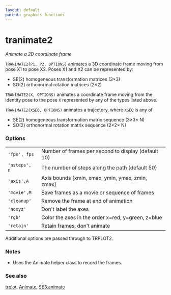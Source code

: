 ```yaml
---
layout: default
parent: graphics functions
---
```

# tranimate2
_Animate a 2D coordinate frame_


```TRANIMATE2(P1, P2, OPTIONS)``` animates a 3D coordinate frame moving from pose X1
to pose X2.  Poses X1 and X2 can be represented by:
* SE(2) homogeneous transformation matrices (3&times;3)
* SO(2) orthonormal rotation matrices (2&times;2)



```TRANIMATE2(X, OPTIONS)``` animates a coordinate frame moving from the identity pose
to the pose `X` represented by any of the types listed above.


```TRANIMATE2(XSEQ, OPTIONS)``` animates a trajectory, where `XSEQ` is any of
* SE(2) homogeneous transformation matrix sequence (3&times;3&times; N)
* SO(2) orthonormal rotation matrix sequence (2&times;2&times; N)

### Options

| | |
|---|---|
| `'fps', fps` | Number of frames per second to display (default 10) |
| `'nsteps', n` | The number of steps along the path (default 50) |
| `'axis',A` | Axis bounds [xmin, xmax, ymin, ymax, zmin, zmax] |
| `'movie',M` | Save frames as a movie or sequence of frames |
| `'cleanup'` | Remove the frame at end of animation |
| `'noxyz'` | Don't label the axes |
| `'rgb'` | Color the axes in the order x=red, y=green, z=blue |
| `'retain'` | Retain frames, don't animate |




Additional options are passed through to TRPLOT2.
### Notes
* Uses the Animate helper class to record the frames.

### See also

[trplot](trplot.md), [Animate](Animate.md), [SE3.animate](SE3.animate.md)
